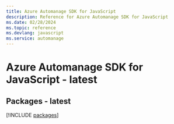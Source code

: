 ```yaml
---
title: Azure Automanage SDK for JavaScript
description: Reference for Azure Automanage SDK for JavaScript
ms.date: 02/28/2024
ms.topic: reference
ms.devlang: javascript
ms.service: automanage
---
```

# Azure Automanage SDK for JavaScript - latest
## Packages - latest
[!INCLUDE [packages](automanage-index.md)]
